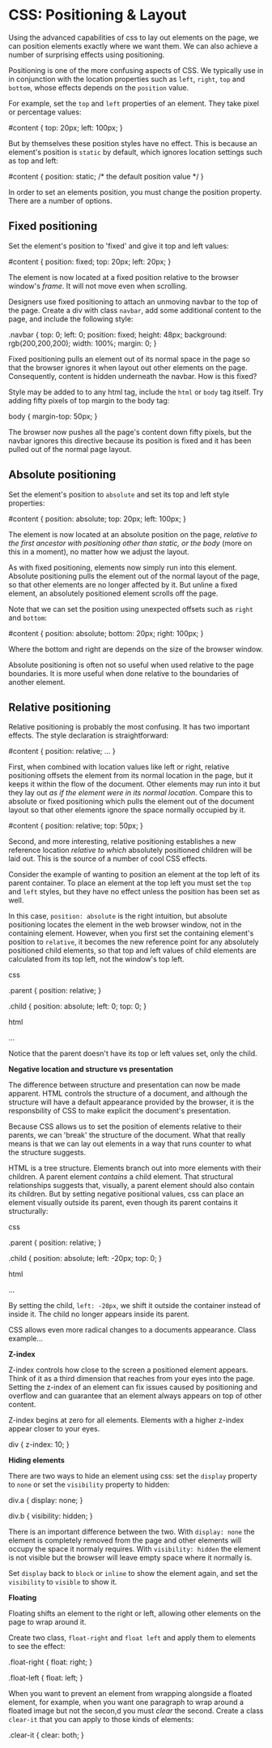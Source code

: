CSS: Positioning & Layout
====

Using the advanced capabilities of css to lay out elements on the page, we can position elements exactly where we want them. We can also achieve a number of surprising effects using positioning.

Positioning is one of the more confusing aspects of CSS. We typically use in in conjunction with the location properties such as `left`, `right`, `top` and `bottom`, whose effects depends on the `position` value.

For example, set the `top` and `left` properties of an element. They take pixel or percentage values:

  #content {
    top: 20px;
    left: 100px;
  }

But by themselves these position styles have no effect. This is because an element's position is `static` by default, which ignores location settings such as top and left:

  #content {
    position: static; /* the default position value */
  }
  
In order to set an elements position, you must change the position property. There are a number of options.

## Fixed positioning

Set the element's position to 'fixed' and give it top and left values:

  #content {
    position: fixed;
    top: 20px;
    left: 20px;
  }

The element is now located at a fixed position relative to the browser window's *frame*. It will not move even when scrolling.

Designers use fixed positioning to attach an unmoving navbar to the top of the page. Create a div with class `navbar`, add some additional content to the page, and include the following style:

  .navbar {
    top: 0;
    left: 0;
    position: fixed;
    height: 48px;
    background: rgb(200,200,200);
    width: 100%;
    margin: 0;
  }
  
Fixed positioning pulls an element out of its normal space in the page so that the browser ignores it when layout out other elements on the page. Consequently, content is hidden underneath the navbar. How is this fixed?

Style may be added to to any html tag, include the `html` or `body` tag itself. Try adding fifty pixels of top margin to the body tag:

  body {
    margin-top: 50px;
  }

The browser now pushes all the page's content down fifty pixels, but the navbar ignores this directive because its position is fixed and it has been pulled out of the normal page layout. 

## Absolute positioning

Set the element's position to `absolute` and set its top and left style properties:

  #content {
    position: absolute;
    top: 20px;
    left: 100px;
  }

The element is now located at an absolute position on the page, *relative to the first ancestor with positioning other than static, or the body* (more on this in a moment), no matter how we adjust the layout.

As with fixed positioning, elements now simply run into this element. Absolute positioning pulls the element out of the normal layout of the page, so that other elements are no longer affected by it. But unline a fixed element, an absolutely positioned element scrolls off the page.

Note that we can set the position using unexpected offsets such as `right` and `bottom`:

  #content {
    position: absolute;
    bottom: 20px;
    right: 100px;
  }
  
Where the bottom and right are depends on the size of the browser window.

Absolute positioning is often not so useful when used relative to the page boundaries. It is more useful when done relative to the boundaries of another element.

## Relative positioning

Relative positioning is probably the most confusing. It has two important effects. The style declaration is straightforward:

  #content {
    position: relative;
    ...
  }

First, when combined with location values like left or right, relative positioning offsets the element from its normal location in the page, but it keeps it within the flow of the document. Other elements may run into it but they lay out *as if the element were in its normal location*. Compare this to absolute or fixed positioning which pulls the element out of the document layout so that other elements ignore the space normally occupied by it.

  #content {
    position: relative;
    top: 50px;
  }

Second, and more interesting, relative positioning establishes a new reference location *relative to which* absolutely positioned children will be laid out. This is the source of a number of cool CSS effects.

Consider the example of wanting to position an element at the top left of its parent container. To place an element at the top left you must set the `top` and `left` styles, but they have no effect unless the position has been set as well.

In this case, `position: absolute` is the right intuition, but absolute positioning locates the element in the web browser window, not in the containing element. However, when you first set the containing element's position to `relative`, it becomes the new reference point for any absolutely positioned child elements, so that top and left values of child elements are calculated from its top left, not the window's top left.

css

  .parent {
    position: relative;
  }
  
  .child {
    position: absolute;
    left: 0;
    top: 0;
  }
  
html

  <div class='parent'>
    <div class='child'> ... </div>
  </div>
  
Notice that the parent doesn't have its top or left values set, only the child.

**Negative location and structure vs presentation**

The difference between structure and presentation can now be made apparent. HTML controls the structure of a document, and although the structure will have a default appearance provided by the browser, it is the responsbility of CSS to make explicit the document's presentation.

Because CSS allows us to set the position of elements relative to their parents, we can 'break' the structure of the document. What that really means is that we can lay out elements in a way that runs counter to what the structure suggests.

HTML is a tree structure. Elements branch out into more elements with their children. A parent element *contains* a child element. That structural relationships suggests that, visually, a parent element should also contain its children. But by setting negative positional values, css can place an element visually outside its parent, even though its parent contains it structurally:

css

  .parent {
    position: relative;
  }
  
  .child {
    position: absolute;
    left: -20px;
    top: 0;
  }
  
html

  <div class='parent'>
    <div class='child'> ... </div>
  </div>

By setting the child, `left: -20px`, we shift it outside the container instead of inside it. The child no longer appears inside its parent.

CSS allows even more radical changes to a documents appearance. Class example...

**Z-index**

Z-index controls how close to the screen a positioned element appears. Think of it as a third dimension that reaches from your eyes into the page.  Setting the z-index of an element can fix issues caused by positioning and overflow and can guarantee that an element always appears on top of other content.

Z-index begins at zero for all elements. Elements with a higher z-index appear closer to your eyes.

  div {
    z-index: 10;
  }

**Hiding elements**

There are two ways to hide an element using css: set the `display` property to `none` or set the `visibility` property to hidden:

  div.a {
    display: none;
  }
  
  div.b {
    visibility: hidden;
  }

There is an important difference between the two. With `display: none` the element is completely removed from the page and other elements will occupy the space it normaly requires. With `visibility: hidden` the element is not visible but the browser will leave empty space where it normally is.

Set `display` back to `block` or `inline` to show the element again, and set the `visibility` to `visible` to show it.

**Floating**

Floating shifts an element to the right or left, allowing other elements on the page to wrap around it.

Create two class, `float-right` and `float left` and apply them to elements to see the effect:

  .float-right {
    float: right;
  }

  .float-left {
    float: left;
  }

When you want to prevent an element from wrapping alongside a floated element, for example, when you want one paragraph to wrap around a floated image but not the secon,d you must *clear* the second. Create a class `clear-it` that you can apply to those kinds of elements:

  .clear-it {
    clear: both;
  }